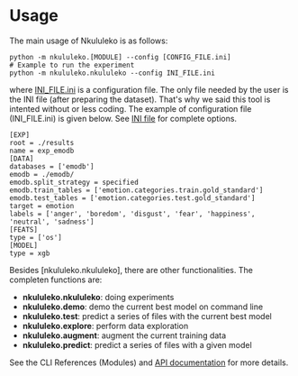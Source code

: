 # Usage

The main usage of Nkululeko is as follows:

``` {bash}
python -m nkululeko.[MODULE] --config [CONFIG_FILE.ini]
# Example to run the experiment
python -m nkululeko.nkululeko --config INI_FILE.ini
```

where [INI\_FILE.ini](ini_file.md) is a configuration file. The only file
needed by the user is the INI file (after preparing the dataset).
That\'s why we said this tool is intented without or less coding. The
example of configuration file (INI\_FILE.ini) is given below. See [INI
file](ini_file.md) for complete options.

``` {ini}
[EXP]
root = ./results
name = exp_emodb
[DATA]
databases = ['emodb']
emodb = ./emodb/
emodb.split_strategy = specified
emodb.train_tables = ['emotion.categories.train.gold_standard']
emodb.test_tables = ['emotion.categories.test.gold_standard']
target = emotion
labels = ['anger', 'boredom', 'disgust', 'fear', 'happiness', 'neutral', 'sadness']
[FEATS]
type = ['os']
[MODEL]
type = xgb
```

Besides [nkululeko.nkululeko], there are other functionalities. The completen functions are:

-   **nkululeko.nkululeko**: doing experiments
-   **nkululeko.demo**: demo the current best model on command line
-   **nkululeko.test**: predict a series of files with the current
    best model
-   **nkululeko.explore**: perform data exploration
-   **nkululeko.augment**: augment the current training data
-   **nkululeko.predict**: predict a series of files with a given model

See the CLI References (Modules) and [API documentation](ini_file.md) for more details.
